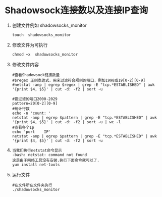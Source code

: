# Shadowsock连接数以及连接IP查询

1. 创建文件例如 shadowsocks_monitor

   ```shel
   touch  shadowsocks_monitor
   ```

2. 修改文件为可执行

   ```shell
   chmod +x  shadowsocks_monitor
   ```

3. 修改文件内容

   ```shell
   #查看Shadowsock链接数量
   #$regex 正则表达式，用来过滤符合规则的端口，例如1998或19[0-2][0-9]
   #netstat -anp | egrep $regex | grep -E "tcp.*ESTABLISHED" | awk '{print $4, $5}' | cut -d: -f2 | sort -u
   
   #要过滤的端口2000-2029
   pattern=20[0-2][0-9]
   #统计行数
   echo -n 'count: '
   netstat -anp | egrep $pattern | grep -E "tcp.*ESTABLISHED" | awk '{print $4, $5}' | cut -d: -f2 | sort -u | wc -l
   #查看各个Ip
   echo 'port    IP'
   netstat -anp | egrep $pattern | grep -E "tcp.*ESTABLISHED" | awk '{print $4, $5}' | cut -d: -f2 | sort -u
   ```
4. 
   ```shell
   当我们执行netstat命令显示 
   -bash: netstat: command not found 
   这是由于网络工具没有安装.执行下面命令就可以了. 
   yum install net-tools
   ```

5. 运行文件

   ```shell
   #在文件所在文件夹执行
   ./shadowsocks_monitor
   ```
